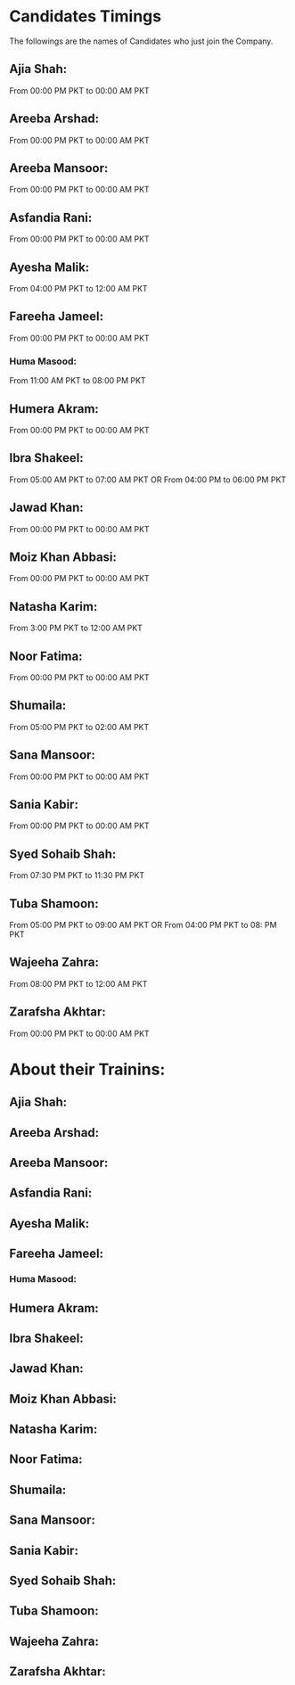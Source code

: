 # Candidates Timings
The followings are the names of Candidates who just join the Company.

## Ajia Shah:  
From 00:00 PM PKT to 00:00 AM PKT
## Areeba Arshad: 
From 00:00 PM PKT to 00:00 AM PKT
## Areeba Mansoor: 
From 00:00 PM PKT to 00:00 AM PKT
## Asfandia Rani: 
From 00:00 PM PKT to 00:00 AM PKT
## Ayesha Malik: 
From 04:00 PM PKT to 12:00 AM PKT
## Fareeha Jameel:
From 00:00 PM PKT to 00:00 AM PKT
### Huma Masood: 
From 11:00 AM PKT to 08:00 PM PKT
## Humera Akram: 
From 00:00 PM PKT to 00:00 AM PKT
## Ibra Shakeel: 
From 05:00 AM PKT to 07:00 AM PKT OR From 04:00 PM to 06:00 PM PKT
## Jawad Khan: 
From 00:00 PM PKT to 00:00 AM PKT
## Moiz Khan Abbasi: 
From 00:00 PM PKT to 00:00 AM PKT
## Natasha Karim: 
From 3:00 PM PKT to 12:00 AM PKT
## Noor Fatima: 
From 00:00 PM PKT to 00:00 AM PKT
## Shumaila: 
From 05:00 PM PKT to 02:00 AM PKT
## Sana Mansoor: 
From 00:00 PM PKT to 00:00 AM PKT
## Sania Kabir:
From 00:00 PM PKT to 00:00 AM PKT
## Syed Sohaib Shah:
From 07:30 PM PKT to 11:30 PM PKT
## Tuba Shamoon: 
From 05:00 PM PKT to 09:00 AM PKT OR From 04:00 PM PKT to 08: PM PKT
## Wajeeha Zahra: 
From 08:00 PM PKT to 12:00 AM PKT
## Zarafsha Akhtar: 
From 00:00 PM PKT to 00:00 AM PKT

# About their Trainins:

## Ajia Shah:

## Areeba Arshad:

## Areeba Mansoor:

## Asfandia Rani:

## Ayesha Malik:

## Fareeha Jameel:

### Huma Masood:

## Humera Akram:

## Ibra Shakeel:

## Jawad Khan:

## Moiz Khan Abbasi:

## Natasha Karim:

## Noor Fatima:

## Shumaila:

## Sana Mansoor:

## Sania Kabir:

## Syed Sohaib Shah:

## Tuba Shamoon:

## Wajeeha Zahra:

## Zarafsha Akhtar:
